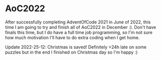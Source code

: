 # AoC2022

After successfully completing AdventOfCode 2021 in June of 2022, this time I am going to try and finish all of AoC2022 in December :). Don't have finals this time, but I do have a full time job programming, so I'm not sure how much motivation I'll have to do extra coding when I get home.

Update 2022-25-12:
Christmas is saved! Definitely >24h late on some puzzles but in the end I finished on Christmas day so I'm happy :)
